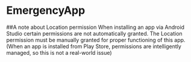 # EmergencyApp

##A note about Location permission
When installing an app via Android Studio certain permissions are not automatically granted. The Location permission must be manually granted for proper functioning of this app.
(When an app is installed from Play Store, permissions are intelligently managed, so this is not a real-world issue)

